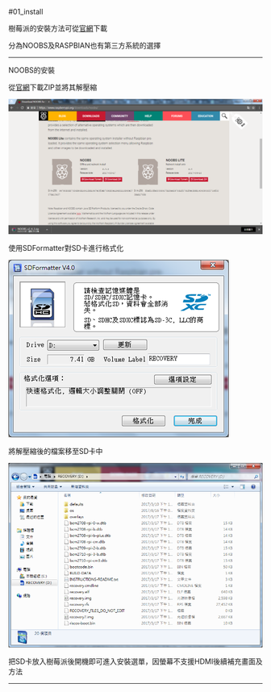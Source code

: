 #01_install

樹莓派的安裝方法可從[官網](https://www.raspberrypi.org/downloads/)下載

分為NOOBS及RASPBIAN也有第三方系統的選擇

***

NOOBS的安裝

從[官網](https://www.raspberrypi.org/downloads/noobs/)下載ZIP並將其解壓縮

![NOOBS_下載](img/01.png)

使用SDFormatter對SD卡進行格式化

![SD卡格式化](img/02.png)

將解壓縮後的檔案移至SD卡中

![移至SD卡](img/03.png)

把SD卡放入樹莓派後開機即可進入安裝選單，因螢幕不支援HDMI後續補充畫面及方法

***

